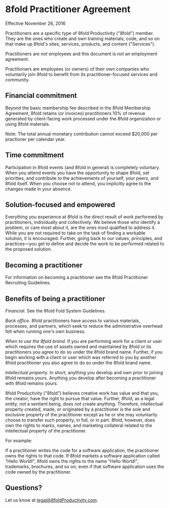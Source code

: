 # 8fold Practitioner Agreement

Effective November 26, 2016

Practitioners are a specific type of 8fold Productivity ("8fold") member. They are the ones who create and own training materials, code, and so on that make up 8fold's sites, services, products, and content ("Services").

Practitioners are *not* employees and this document is *not* an employment agreement.

Practitioners are employees (or owners) of their own companies who voluntarily join 8fold to benefit from its practitioner-focused services and community.

## Financial commitment

Beyond the basic membership fee described in the 8fold Membership Agreement, 8fold retains (or invoices) practitioners 10% of revenue generated by client-facing work processed under the 8fold organization or using 8fold materials.

Note: The total annual monetary contribution cannot exceed $20,000 per practioner per calendar year.

## Time commitment

Participation in 8fold events (and 8fold in general) is completely voluntary. When you attend events you have the opportunity to shape 8fold, set priorities, and contribute to the achievements of yourself, your peers, and 8fold itself. When you choose not to attend, you implicitly agree to the changes made in your absence.

## Solution-focused and empowered

Everything you experience at 8fold is the direct result of work performed by practitioners, individually and collectively. We believe those who identify a problem, or care most about it, are the ones most qualified to address it. While you are not required to take on the task of finding a workable solution, it is encouraged. Further, going back to our values, principles, and practices&mdash;you get to define and decide the work to be performed related to the proposed solution.

## Becoming a practitioner

For information on becoming a practitioner see the 8fold Practitioner Recruiting Guidelines.

## Benefits of being a practitioner

*Financial.* See the 8fold Fold System Guidelines.

*Back office.* 8fold practitioners have access to various materials, processes, and partners, which seek to reduce the administrative overhead felt when running one's own business. 

*When to use the 8fold brand.* If you are performing work for a client or user which requires the use of assets owned and maintained by 8fold or its practitioners you agree to do so under the 8fold brand name. Further, if you begin working with a client or user which was referred to you by another 8fold practitioner you also agree to do so under the 8fold brand name.

*Intellectual property.* In short, anything you develop and own prior to joining 8fold remains yours. Anything you develop after becoming a practitioner with 8fold remains yours.

8fold Productivity ("8fold") believes creative work has value and that you, the creator, have the right to pursue that value. Further, 8fold, as a legal entity, not a sentient being, does *not* create anything. Therefore, intellectual property created, made, or originated by a practitioner is the sole and exclusive property of the practitioner except as he or she may voluntarily choose to transfer such property, in full, or in part. 8fold, however, does own the rights to marks, names, and marketing collateral related to the intellectual property of the practitioner.

For example:

If a practitioner writes the code for a software application, the practitioner owns the rights to that code. If 8fold markets a software application called "Hello World!", 8fold owns the rights to the name "Hello World!", trademarks, brochures, and so on; even if that software application uses the code owned by the practitioner.

## Questions? 

Let us know at [legal@8foldProductivity.com](mailto:legal@8foldProductivity.com).
